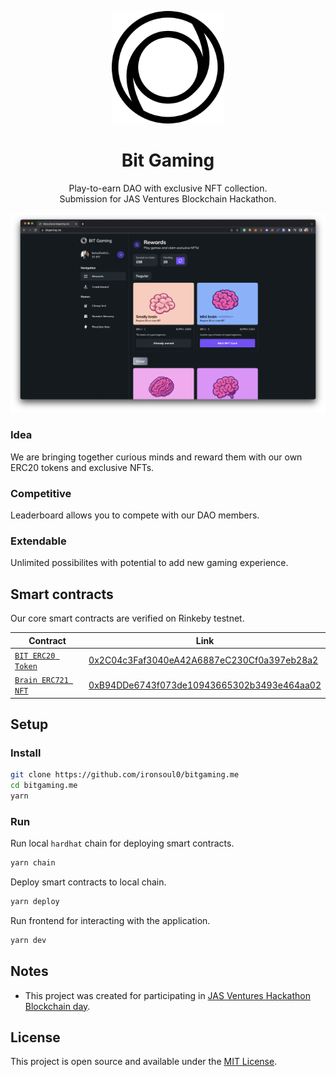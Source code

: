 <p align="center">
  <a href="http://laddy.app">
    <img width="180" src="./assets/logo.png">
  </a>
</p>

<h1 align="center">Bit Gaming</h1>

<p align="center">Play-to-earn DAO with exclusive NFT collection.<br/>Submission for JAS Ventures Blockchain Hackathon.</p>

![Screenshot](./assets/screenshot.png)

### Idea

We are bringing together curious minds and reward them with our own ERC20 tokens and exclusive NFTs.

### Competitive

Leaderboard allows you to compete with our DAO members.

### Extendable

Unlimited possibilites with potential to add new gaming experience.

## Smart contracts

Our core smart contracts are verified on Rinkeby testnet.

| Contract                                  | Link                                  |
| ---------------------------------------- | -------------------------------------------- |
| [`BIT ERC20 Token`](https://rinkeby.etherscan.io/address/0x2C04c3Faf3040eA42A6887eC230Cf0a397eb28a2#code) | [0x2C04c3Faf3040eA42A6887eC230Cf0a397eb28a2](https://rinkeby.etherscan.io/address/0x2C04c3Faf3040eA42A6887eC230Cf0a397eb28a2#code) |
| [`Brain ERC721 NFT`](https://rinkeby.etherscan.io/address/0xB94DDe6743f073de10943665302b3493e464aa02#code)     | [0xB94DDe6743f073de10943665302b3493e464aa02](https://rinkeby.etherscan.io/address/0xB94DDe6743f073de10943665302b3493e464aa02#code) |

## Setup

### Install

```bash
git clone https://github.com/ironsoul0/bitgaming.me
cd bitgaming.me
yarn
```

### Run

Run local `hardhat` chain for deploying smart contracts.

```bash
yarn chain
```

Deploy smart contracts to local chain.

```bash
yarn deploy
```

Run frontend for interacting with the application.

```bash
yarn dev
```

## Notes

- This project was created for participating in [JAS Ventures Hackathon Blockchain day](https://jva.vc/index.php/ru/hackathon).

## License

This project is open source and available under the [MIT License](LICENSE).
